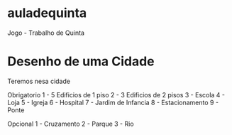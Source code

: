 # auladequinta
Jogo - Trabalho de Quinta

# Desenho de uma Cidade

Teremos nesa cidade

Obrigatorio
1 - 5 Edificios de 1 piso
2 - 3 Edificios de 2 pisos
3 - Escola
4 - Loja
5 - Igreja
6 - Hospital
7 - Jardim de Infancia
8 - Estacionamento
9 - Ponte

Opcional
1 - Cruzamento
2 - Parque
3 - Rio

